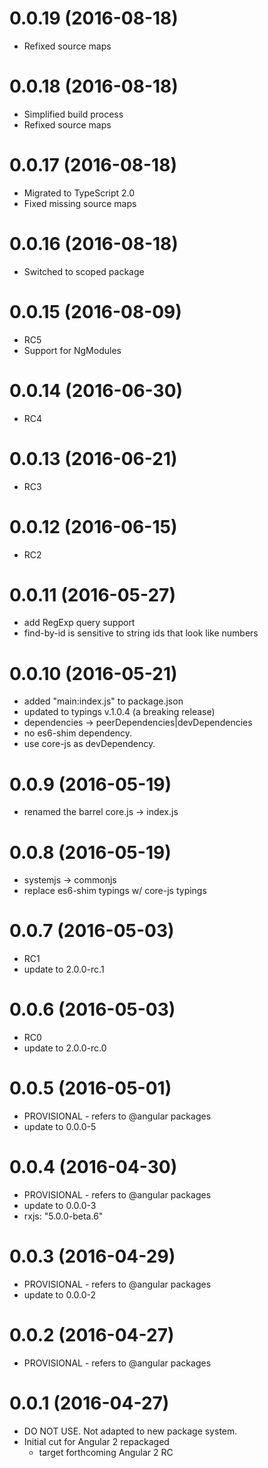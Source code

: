 <a name="0.0.19"></a>
# 0.0.19 (2016-08-18)
* Refixed source maps

<a name="0.0.18"></a>
# 0.0.18 (2016-08-18)
* Simplified build process
* Refixed source maps

<a name="0.0.17"></a>
# 0.0.17 (2016-08-18)
* Migrated to TypeScript 2.0
* Fixed missing source maps

<a name="0.0.16"></a>
# 0.0.16 (2016-08-18)
* Switched to scoped package

<a name="0.0.15"></a>
# 0.0.15 (2016-08-09)
* RC5
* Support for NgModules

<a name="0.0.14"></a>
# 0.0.14 (2016-06-30)
* RC4

<a name="0.0.13"></a>
# 0.0.13 (2016-06-21)
* RC3

<a name="0.0.12"></a>
# 0.0.12 (2016-06-15)
* RC2

<a name="0.0.11"></a>
# 0.0.11 (2016-05-27)
* add RegExp query support
* find-by-id is sensitive to string ids that look like numbers

<a name="0.0.10"></a>
# 0.0.10 (2016-05-21)
* added "main:index.js" to package.json
* updated to typings v.1.0.4 (a breaking release)
* dependencies -> peerDependencies|devDependencies
* no es6-shim dependency.
* use core-js as devDependency.

<a name="0.0.9"></a>
# 0.0.9 (2016-05-19)
* renamed the barrel core.js -> index.js

<a name="0.0.8"></a>
# 0.0.8 (2016-05-19)
* systemjs -> commonjs
* replace es6-shim typings w/ core-js typings

<a name="0.0.7"></a>
# 0.0.7 (2016-05-03)
* RC1
* update to 2.0.0-rc.1

<a name="0.0.6"></a>
# 0.0.6 (2016-05-03)
* RC0
* update to 2.0.0-rc.0

<a name="0.0.5"></a>
# 0.0.5 (2016-05-01)
* PROVISIONAL - refers to @angular packages
* update to 0.0.0-5

<a name="0.0.4"></a>
# 0.0.4 (2016-04-30)
* PROVISIONAL - refers to @angular packages
* update to 0.0.0-3
* rxjs: "5.0.0-beta.6"

<a name="0.0.3"></a>
# 0.0.3 (2016-04-29)
* PROVISIONAL - refers to @angular packages
* update to 0.0.0-2

<a name="0.0.2"></a>
# 0.0.2 (2016-04-27)
* PROVISIONAL - refers to @angular packages

<a name="0.0.1"></a>
# 0.0.1 (2016-04-27)
* DO NOT USE. Not adapted to new package system.
* Initial cut for Angular 2 repackaged
  * target forthcoming Angular 2 RC
